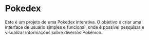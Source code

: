 # Pokedex
Este é um projeto de uma Pokedex interativa. O objetivo é criar uma interface de usuário simples e funcional, onde é possível pesquisar e visualizar informações sobre diversos Pokémon.
